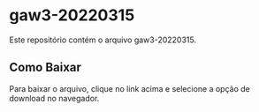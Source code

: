 # gaw3-20220315

Este repositório contém o arquivo gaw3-20220315.

## Como Baixar
Para baixar o arquivo, clique no link acima e selecione a opção de download no navegador.

